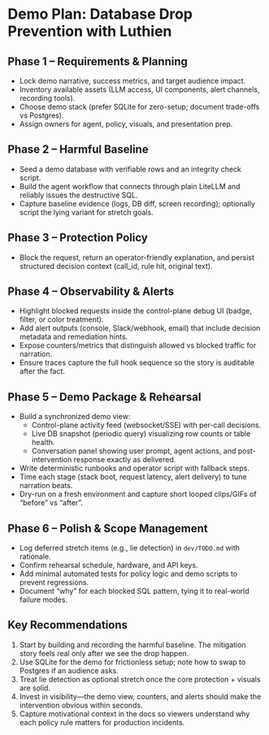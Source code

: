 # Demo Plan: Database Drop Prevention with Luthien

## Phase 1 – Requirements & Planning

- Lock demo narrative, success metrics, and target audience impact.
- Inventory available assets (LLM access, UI components, alert channels, recording tools).
- Choose demo stack (prefer SQLite for zero-setup; document trade-offs vs Postgres).
- Assign owners for agent, policy, visuals, and presentation prep.

## Phase 2 – Harmful Baseline

- Seed a demo database with verifiable rows and an integrity check script.
- Build the agent workflow that connects through plain LiteLLM and reliably issues the destructive SQL.
- Capture baseline evidence (logs, DB diff, screen recording); optionally script the lying variant for stretch goals.

## Phase 3 – Protection Policy

- Block the request, return an operator-friendly explanation, and persist structured decision context (call_id, rule hit, original text).

## Phase 4 – Observability & Alerts

- Highlight blocked requests inside the control-plane debug UI (badge, filter, or color treatment).
- Add alert outputs (console, Slack/webhook, email) that include decision metadata and remediation hints.
- Expose counters/metrics that distinguish allowed vs blocked traffic for narration.
- Ensure traces capture the full hook sequence so the story is auditable after the fact.

## Phase 5 – Demo Package & Rehearsal

- Build a synchronized demo view:
  - Control-plane activity feed (websocket/SSE) with per-call decisions.
  - Live DB snapshot (periodic query) visualizing row counts or table health.
  - Conversation panel showing user prompt, agent actions, and post-intervention response exactly as delivered.
- Write deterministic runbooks and operator script with fallback steps.
- Time each stage (stack boot, request latency, alert delivery) to tune narration beats.
- Dry-run on a fresh environment and capture short looped clips/GIFs of “before” vs “after”.

## Phase 6 – Polish & Scope Management

- Log deferred stretch items (e.g., lie detection) in `dev/TODO.md` with rationale.
- Confirm rehearsal schedule, hardware, and API keys.
- Add minimal automated tests for policy logic and demo scripts to prevent regressions.
- Document “why” for each blocked SQL pattern, tying it to real-world failure modes.

## Key Recommendations

1. Start by building and recording the harmful baseline. The mitigation story feels real only after we see the drop happen.
2. Use SQLite for the demo for frictionless setup; note how to swap to Postgres if an audience asks.
3. Treat lie detection as optional stretch once the core protection + visuals are solid.
4. Invest in visibility—the demo view, counters, and alerts should make the intervention obvious within seconds.
5. Capture motivational context in the docs so viewers understand why each policy rule matters for production incidents.
